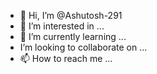 - 👋 Hi, I’m @Ashutosh-291
- 👀 I’m interested in ...
- 🌱 I’m currently learning ...
-  I’m looking to collaborate on ...
- 📫 How to reach me ...

<!---
Ashutosh-291/Ashutosh-291 is a ✨ special ✨ repository because its `README.md` (this file) appears on your GitHub profile.
You can click the Preview link to take a look at your changes.
--->
